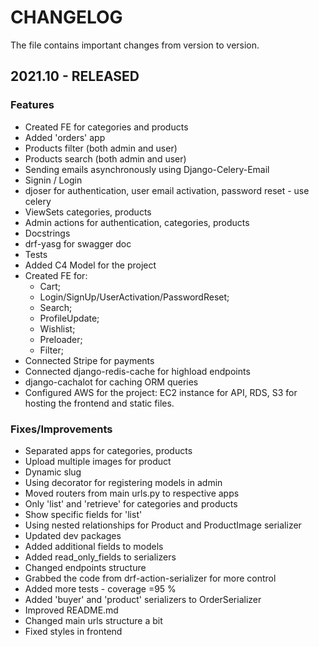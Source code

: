 # CHANGELOG

The file contains important changes from version to version.

## 2021.10 - RELEASED

### Features

* Created FE for categories and products
* Added 'orders' app
* Products filter (both admin and user)
* Products search (both admin and user)
* Sending emails asynchronously using Django-Celery-Email
* Signin / Login
* djoser for authentication, user email activation, password reset - use celery
* ViewSets categories, products
* Admin actions for authentication, categories, products
* Docstrings
* drf-yasg for swagger doc
* Tests
* Added C4 Model for the project
* Created FE for:
  * Cart;
  * Login/SignUp/UserActivation/PasswordReset; 
  * Search; 
  * ProfileUpdate;
  * Wishlist;
  * Preloader;
  * Filter;
* Connected Stripe for payments
* Connected django-redis-cache for highload endpoints
* django-cachalot for caching ORM queries
* Configured AWS for the project: EC2 instance for API, RDS, S3 for hosting the frontend and static files.

### Fixes/Improvements

* Separated apps for categories, products
* Upload multiple images for product
* Dynamic slug
* Using decorator for registering models in admin
* Moved routers from main urls.py to respective apps
* Only 'list' and 'retrieve' for categories and products
* Show specific fields for 'list'
* Using nested relationships for Product and ProductImage serializer
* Updated dev packages
* Added additional fields to models
* Added read_only_fields to serializers
* Changed endpoints structure
* Grabbed the code from drf-action-serializer for more control
* Added more tests - coverage =95 %
* Added 'buyer' and 'product' serializers to OrderSerializer
* Improved README.md
* Changed main urls structure a bit
* Fixed styles in frontend
